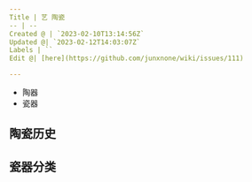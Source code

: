 ```yaml
---
Title | 艺 陶瓷
-- | --
Created @ | `2023-02-10T13:14:56Z`
Updated @| `2023-02-12T14:03:07Z`
Labels | ``
Edit @| [here](https://github.com/junxnone/wiki/issues/111)

---
```

- 陶器
- 瓷器

## 陶瓷历史

## 瓷器分类
